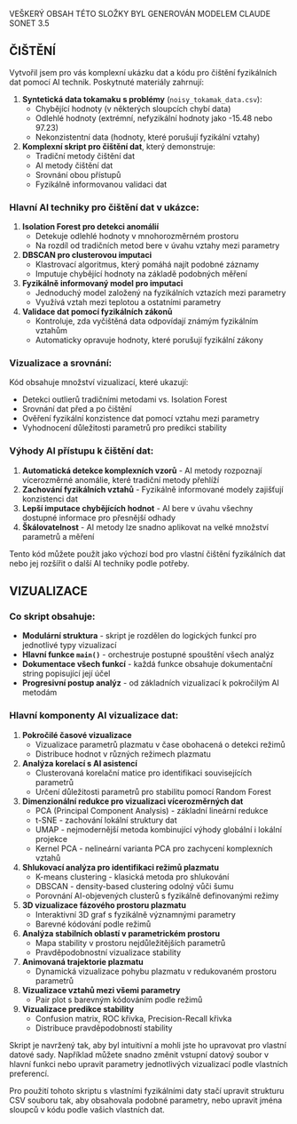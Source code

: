 VEŠKERÝ OBSAH TÉTO SLOŽKY BYL GENEROVÁN MODELEM CLAUDE SONET 3.5

## ČIŠTĚNÍ

Vytvořil jsem pro vás komplexní ukázku dat a kódu pro čištění fyzikálních dat pomocí AI technik. Poskytnuté materiály zahrnují:

1.  **Syntetická data tokamaku s problémy** (`noisy_tokamak_data.csv`):
    -   Chybějící hodnoty (v některých sloupcích chybí data)
    -   Odlehlé hodnoty (extrémní, nefyzikální hodnoty jako -15.48 nebo 97.23)
    -   Nekonzistentní data (hodnoty, které porušují fyzikální vztahy)
2.  **Komplexní skript pro čištění dat**, který demonstruje:
    -   Tradiční metody čištění dat
    -   AI metody čištění dat
    -   Srovnání obou přístupů
    -   Fyzikálně informovanou validaci dat

### Hlavní AI techniky pro čištění dat v ukázce:

1.  **Isolation Forest pro detekci anomálií**
    -   Detekuje odlehlé hodnoty v mnohorozměrném prostoru
    -   Na rozdíl od tradičních metod bere v úvahu vztahy mezi parametry
2.  **DBSCAN pro clusterovou imputaci**
    -   Klastrovací algoritmus, který pomáhá najít podobné záznamy
    -   Imputuje chybějící hodnoty na základě podobných měření
3.  **Fyzikálně informovaný model pro imputaci**
    -   Jednoduchý model založený na fyzikálních vztazích mezi parametry
    -   Využívá vztah mezi teplotou a ostatními parametry
4.  **Validace dat pomocí fyzikálních zákonů**
    -   Kontroluje, zda vyčištěná data odpovídají známým fyzikálním vztahům
    -   Automaticky opravuje hodnoty, které porušují fyzikální zákony

### Vizualizace a srovnání:

Kód obsahuje množství vizualizací, které ukazují:

-   Detekci outlierů tradičními metodami vs. Isolation Forest
-   Srovnání dat před a po čištění
-   Ověření fyzikální konzistence dat pomocí vztahu mezi parametry
-   Vyhodnocení důležitosti parametrů pro predikci stability

### Výhody AI přístupu k čištění dat:

1.  **Automatická detekce komplexních vzorů** - AI metody rozpoznají vícerozměrné anomálie, které tradiční metody přehlíží
2.  **Zachování fyzikálních vztahů** - Fyzikálně informované modely zajišťují konzistenci dat
3.  **Lepší imputace chybějících hodnot** - AI bere v úvahu všechny dostupné informace pro přesnější odhady
4.  **Škálovatelnost** - AI metody lze snadno aplikovat na velké množství parametrů a měření

Tento kód můžete použít jako výchozí bod pro vlastní čištění fyzikálních dat nebo jej rozšířit o další AI techniky podle potřeby.


## VIZUALIZACE

### Co skript obsahuje:

-   **Modulární struktura** - skript je rozdělen do logických funkcí pro jednotlivé typy vizualizací
-   **Hlavní funkce `main()`** - orchestruje postupné spouštění všech analýz
-   **Dokumentace všech funkcí** - každá funkce obsahuje dokumentační string popisující její účel
-   **Progresivní postup analýz** - od základních vizualizací k pokročilým AI metodám

### Hlavní komponenty AI vizualizace dat:

1.  **Pokročilé časové vizualizace**
    -   Vizualizace parametrů plazmatu v čase obohacená o detekci režimů
    -   Distribuce hodnot v různých režimech plazmatu
2.  **Analýza korelací s AI asistencí**
    -   Clusterovaná korelační matice pro identifikaci souvisejících parametrů
    -   Určení důležitosti parametrů pro stabilitu pomocí Random Forest
3.  **Dimenzionální redukce pro vizualizaci vícerozměrných dat**
    -   PCA (Principal Component Analysis) - základní lineární redukce
    -   t-SNE - zachování lokální struktury dat
    -   UMAP - nejmodernější metoda kombinující výhody globální i lokální projekce
    -   Kernel PCA - nelineární varianta PCA pro zachycení komplexních vztahů
4.  **Shlukovací analýza pro identifikaci režimů plazmatu**
    -   K-means clustering - klasická metoda pro shlukování
    -   DBSCAN - density-based clustering odolný vůči šumu
    -   Porovnání AI-objevených clusterů s fyzikálně definovanými režimy
5.  **3D vizualizace fázového prostoru plazmatu**
    -   Interaktivní 3D graf s fyzikálně významnými parametry
    -   Barevné kódování podle režimů
6.  **Analýza stabilních oblastí v parametrickém prostoru**
    -   Mapa stability v prostoru nejdůležitějších parametrů
    -   Pravděpodobnostní vizualizace stability
7.  **Animovaná trajektorie plazmatu**
    -   Dynamická vizualizace pohybu plazmatu v redukovaném prostoru parametrů
8.  **Vizualizace vztahů mezi všemi parametry**
    -   Pair plot s barevným kódováním podle režimů
9.  **Vizualizace predikce stability**
    -   Confusion matrix, ROC křivka, Precision-Recall křivka
    -   Distribuce pravděpodobností stability

Skript je navržený tak, aby byl intuitivní a mohli jste ho upravovat pro vlastní datové sady. Například můžete snadno změnit vstupní datový soubor v hlavní funkci nebo upravit parametry jednotlivých vizualizací podle vlastních preferencí.

Pro použití tohoto skriptu s vlastními fyzikálními daty stačí upravit strukturu CSV souboru tak, aby obsahovala podobné parametry, nebo upravit jména sloupců v kódu podle vašich vlastních dat.
